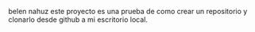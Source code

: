 belen nahuz
este proyecto es una prueba de como crear un repositorio y clonarlo desde github a mi escritorio local. 



